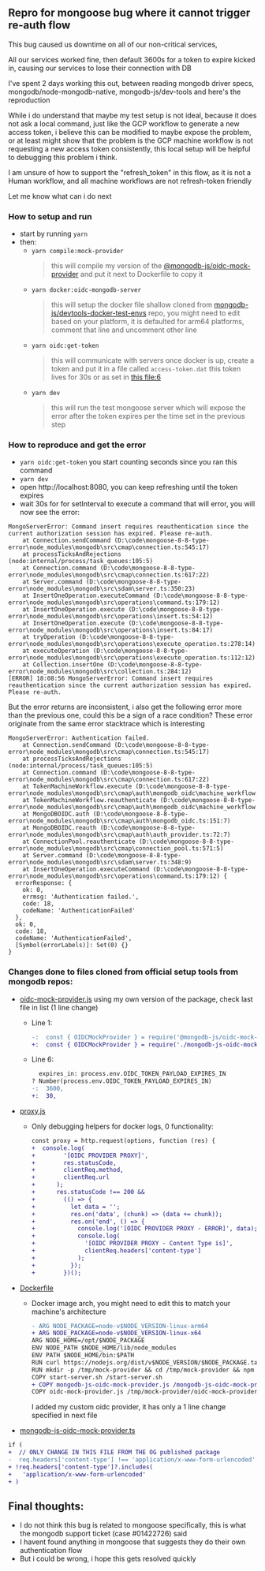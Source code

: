 ## Repro for mongoose bug where it cannot trigger re-auth flow

This bug caused us downtime on all of our non-critical services,

All our services worked fine, then default 3600s for a token to expire kicked in, causing our services to lose their connection with DB

I've spent 2 days working this out, between reading mongodb driver specs, mongodb/node-mongodb-native, mongodb-js/dev-tools and here's the reproduction

While i do understand that maybe my test setup is not ideal, because it does not ask a local command, just like the GCP workflow to generate a new access token, i believe this can be modified to maybe expose the problem, or at least might show that the problem is the GCP machine workflow is not requesting a new access token consistently, this local setup will be helpful to debugging this problem i think.

I am unsure of how to support the "refresh_token" in this flow, as it is not a Human workflow, and all machine workflows are not refresh-token friendly

Let me know what can i do next

### How to setup and run

- start by running `yarn`
- then:
  - `yarn compile:mock-provider`
    > this will compile my version of the [@mongodb-js/oidc-mock-provider](https://www.npmjs.com/package/@mongodb-js/oidc-mock-provider) and put it next to Dockerfile to copy it
  - `yarn docker:oidc-mongodb-server`
    > this will setup the docker file shallow cloned from [mongodb-js/devtools-docker-test-envs](https://github.com/mongodb-js/devtools-docker-test-envs) repo, you might need to edit based on your platform, it is defaulted for arm64 platforms, comment that line and uncomment other line
  - `yarn oidc:get-token`
    > this will communicate with servers once docker is up, create a token and put it in a file called `access-token.dat` this token lives for 30s or as set in [this file:6](./docker-test-envs/docker/oidc/mock-oidc-provider/oidc-mock-provider.js)
  - `yarn dev`
    > this will run the test mongoose server which will expose the error after the token expires per the time set in the previous step

### How to reproduce and get the error

- `yarn oidc:get-token` you start counting seconds since you ran this command
- `yarn dev`
- open http://localhost:8080, you can keep refreshing until the token expires
- wait 30s for for setInterval to execute a command that will error, you will now see the error:

```
MongoServerError: Command insert requires reauthentication since the current authorization session has expired. Please re-auth.
    at Connection.sendCommand (D:\code\mongoose-8-8-type-error\node_modules\mongodb\src\cmap\connection.ts:545:17)
    at processTicksAndRejections (node:internal/process/task_queues:105:5)
    at Connection.command (D:\code\mongoose-8-8-type-error\node_modules\mongodb\src\cmap\connection.ts:617:22)
    at Server.command (D:\code\mongoose-8-8-type-error\node_modules\mongodb\src\sdam\server.ts:350:23)
    at InsertOneOperation.executeCommand (D:\code\mongoose-8-8-type-error\node_modules\mongodb\src\operations\command.ts:179:12)
    at InsertOneOperation.execute (D:\code\mongoose-8-8-type-error\node_modules\mongodb\src\operations\insert.ts:54:12)
    at InsertOneOperation.execute (D:\code\mongoose-8-8-type-error\node_modules\mongodb\src\operations\insert.ts:84:17)
    at tryOperation (D:\code\mongoose-8-8-type-error\node_modules\mongodb\src\operations\execute_operation.ts:278:14)
    at executeOperation (D:\code\mongoose-8-8-type-error\node_modules\mongodb\src\operations\execute_operation.ts:112:12)
    at Collection.insertOne (D:\code\mongoose-8-8-type-error\node_modules\mongodb\src\collection.ts:284:12)
[ERROR] 18:08:56 MongoServerError: Command insert requires reauthentication since the current authorization session has expired. Please re-auth.
```

But the error returns are inconsistent, i also get the following error more than the previous one, could this be a sign of a race condition?
These error originate from the same error stacktrace which is interesting

```
MongoServerError: Authentication failed.
    at Connection.sendCommand (D:\code\mongoose-8-8-type-error\node_modules\mongodb\src\cmap\connection.ts:545:17)
    at processTicksAndRejections (node:internal/process/task_queues:105:5)
    at Connection.command (D:\code\mongoose-8-8-type-error\node_modules\mongodb\src\cmap\connection.ts:617:22)
    at TokenMachineWorkflow.execute (D:\code\mongoose-8-8-type-error\node_modules\mongodb\src\cmap\auth\mongodb_oidc\machine_workflow.ts:50:5)
    at TokenMachineWorkflow.reauthenticate (D:\code\mongoose-8-8-type-error\node_modules\mongodb\src\cmap\auth\mongodb_oidc\machine_workflow.ts:72:5)
    at MongoDBOIDC.auth (D:\code\mongoose-8-8-type-error\node_modules\mongodb\src\cmap\auth\mongodb_oidc.ts:151:7)
    at MongoDBOIDC.reauth (D:\code\mongoose-8-8-type-error\node_modules\mongodb\src\cmap\auth\auth_provider.ts:72:7)
    at ConnectionPool.reauthenticate (D:\code\mongoose-8-8-type-error\node_modules\mongodb\src\cmap\connection_pool.ts:571:5)
    at Server.command (D:\code\mongoose-8-8-type-error\node_modules\mongodb\src\sdam\server.ts:348:9)
    at InsertOneOperation.executeCommand (D:\code\mongoose-8-8-type-error\node_modules\mongodb\src\operations\command.ts:179:12) {
  errorResponse: {
    ok: 0,
    errmsg: 'Authentication failed.',
    code: 18,
    codeName: 'AuthenticationFailed'
  },
  ok: 0,
  code: 18,
  codeName: 'AuthenticationFailed',
  [Symbol(errorLabels)]: Set(0) {}
}
```

### Changes done to files cloned from official setup tools from mongodb repos:

- [oidc-mock-provider.js](./docker-test-envs/docker/oidc/mock-oidc-provider/oidc-mock-provider.js)
  using my own version of the package, check last file in list (1 line change)

  - Line 1:
    ```diff
    -:  const { OIDCMockProvider } = require('@mongodb-js/oidc-mock-provider');
    +:  const { OIDCMockProvider } = require('./mongodb-js-oidc-mock-provider');
    ```
  - Line 6:
    ```diff
      expires_in: process.env.OIDC_TOKEN_PAYLOAD_EXPIRES_IN
    ? Number(process.env.OIDC_TOKEN_PAYLOAD_EXPIRES_IN)
    -:  3600,
    +:  30,
    ```

- [proxy.js](./docker-test-envs/docker/oidc/mock-oidc-provider/proxy.js)

  - Only debugging helpers for docker logs, 0 functionality:
    ```diff
    const proxy = http.request(options, function (res) {
    +  console.log(
    +        '[OIDC PROVIDER PROXY]',
    +        res.statusCode,
    +        clientReq.method,
    +        clientReq.url
    +      );
    +      res.statusCode !== 200 &&
    +        (() => {
    +          let data = '';
    +          res.on('data', (chunk) => (data += chunk));
    +          res.on('end', () => {
    +            console.log('[OIDC PROVIDER PROXY - ERROR]', data);
    +            console.log(
    +              '[OIDC PROVIDER PROXY - Content Type is]',
    +              clientReq.headers['content-type']
    +            );
    +          });
    +        })();
    ```

- [Dockerfile](./docker-test-envs/docker/oidc/mock-oidc-provider/Dockerfile)

  - Docker image arch, you might need to edit this to match your machine's architecture
    ```diff
    - ARG NODE_PACKAGE=node-v$NODE_VERSION-linux-arm64
    + ARG NODE_PACKAGE=node-v$NODE_VERSION-linux-x64
    ARG NODE_HOME=/opt/$NODE_PACKAGE
    ENV NODE_PATH $NODE_HOME/lib/node_modules
    ENV PATH $NODE_HOME/bin:$PATH
    RUN curl https://nodejs.org/dist/v$NODE_VERSION/$NODE_PACKAGE.tar.gz | tar -xzC /opt/
    RUN mkdir -p /tmp/mock-provider && cd /tmp/mock-provider && npm init -y && npm install @mongodb-js/oidc-mock-provider
    COPY start-server.sh /start-server.sh
    + COPY mongodb-js-oidc-mock-provider.js /mongodb-js-oidc-mock-provider.js
    COPY oidc-mock-provider.js /tmp/mock-provider/oidc-mock-provider.js
    ```
    I added my custom oidc provider, it has only a 1 line change specified in next file

- [mongodb-js-oidc-mock-provider.ts](./mongodb-js-oidc-mock-provider.ts)

```diff
if (
+  // ONLY CHANGE IN THIS FILE FROM THE OG published package
-  req.headers['content-type'] !== 'application/x-www-form-urlencoded'
+ !req.headers['content-type']?.includes(
+   'application/x-www-form-urlencoded'
+ )
```

## Final thoughts:

- I do not think this bug is related to mongoose specifically, this is what the mongodb support ticket (case #01422726) said
- I havent found anything in mongoose that suggests they do their own authentication flow
- But i could be wrong, i hope this gets resolved quickly
